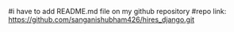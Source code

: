 #i have to add README.md file on my github repository 
#repo link:  https://github.com/sanganishubham426/hires_django.git